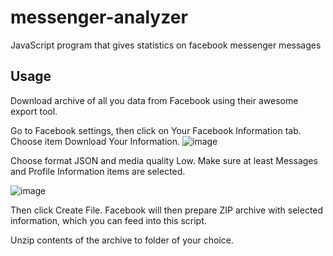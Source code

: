 # messenger-analyzer
JavaScript program that gives statistics on facebook messenger messages 

Usage
--------------------------------------------------------------------------------------------------------
Download archive of all you data from Facebook using their awesome export tool.

Go to Facebook settings, then click on Your Facebook Information tab. Choose item Download Your Information.
![image](https://user-images.githubusercontent.com/50155787/57342817-b31cca00-710e-11e9-9221-d951f0c19dee.png)

Choose format JSON and media quality Low. Make sure at least Messages and Profile Information items are selected.

![image](https://user-images.githubusercontent.com/50155787/57415183-33076a80-71c9-11e9-818b-4e79034c2040.png)

Then click Create File. Facebook will then prepare ZIP archive with selected information, which you can feed into this script.

Unzip contents of the archive to folder of your choice.
